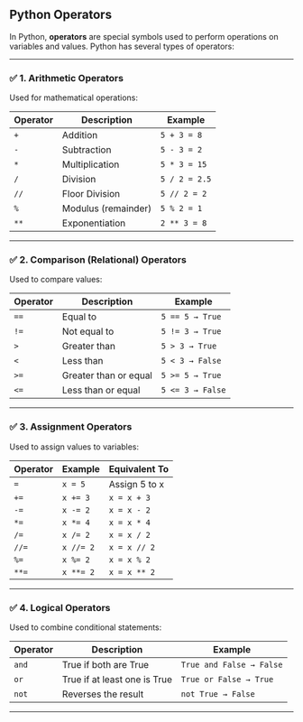 ## Python Operators

In Python, **operators** are special symbols used to perform operations on variables and values. Python has several types of operators:

---

### ✅ 1. **Arithmetic Operators**

Used for mathematical operations:

| Operator | Description         | Example       |
| -------- | ------------------- | ------------- |
| `+`      | Addition            | `5 + 3 = 8`   |
| `-`      | Subtraction         | `5 - 3 = 2`   |
| `*`      | Multiplication      | `5 * 3 = 15`  |
| `/`      | Division            | `5 / 2 = 2.5` |
| `//`     | Floor Division      | `5 // 2 = 2`  |
| `%`      | Modulus (remainder) | `5 % 2 = 1`   |
| `**`     | Exponentiation      | `2 ** 3 = 8`  |

---

### ✅ 2. **Comparison (Relational) Operators**

Used to compare values:

| Operator | Description           | Example          |
| -------- | --------------------- | ---------------- |
| `==`     | Equal to              | `5 == 5 → True`  |
| `!=`     | Not equal to          | `5 != 3 → True`  |
| `>`      | Greater than          | `5 > 3 → True`   |
| `<`      | Less than             | `5 < 3 → False`  |
| `>=`     | Greater than or equal | `5 >= 5 → True`  |
| `<=`     | Less than or equal    | `5 <= 3 → False` |

---

### ✅ 3. **Assignment Operators**

Used to assign values to variables:

| Operator | Example   | Equivalent To |
| -------- | --------- | ------------- |
| `=`      | `x = 5`   | Assign 5 to x |
| `+=`     | `x += 3`  | `x = x + 3`   |
| `-=`     | `x -= 2`  | `x = x - 2`   |
| `*=`     | `x *= 4`  | `x = x * 4`   |
| `/=`     | `x /= 2`  | `x = x / 2`   |
| `//=`    | `x //= 2` | `x = x // 2`  |
| `%=`     | `x %= 2`  | `x = x % 2`   |
| `**=`    | `x **= 2` | `x = x ** 2`  |

---

### ✅ 4. **Logical Operators**

Used to combine conditional statements:

| Operator | Description                  | Example                  |
| -------- | ---------------------------- | ------------------------ |
| `and`    | True if both are True        | `True and False → False` |
| `or`     | True if at least one is True | `True or False → True`   |
| `not`    | Reverses the result          | `not True → False`       |

---
